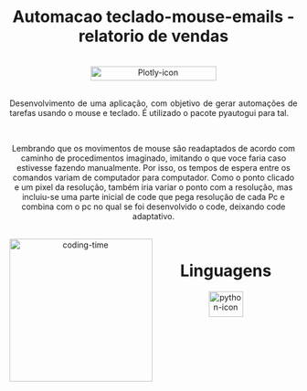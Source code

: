 
<h1 align="center"> Automacao teclado-mouse-emails - relatorio de vendas </h1>


<div  align="center"> 
  <div style="display: inline_block"><br>
    <img align="center" height="25" width="220" alt="Plotly-icon" src="http://img.shields.io/static/v1?label=STATUS&message=EM%20DESENVOLVIMENTO&color=GREEN&style=for-the-badge">
   </div>
<br>
<div align="justify">
  <p>   Desenvolvimento de uma aplicação, com objetivo de gerar automações de tarefas usando o mouse e teclado. 
    É utilizado o pacote pyautogui para tal.
  </p>
  </Div>
 <br>
  <p>   Lembrando que os movimentos de mouse são readaptados de acordo com caminho de procedimentos imaginado, 
    imitando o que voce faria caso estivesse fazendo manualmente. Por isso, os tempos de espera entre os comandos 
  variam de computador para computador. Como o ponto clicado e um pixel da resolução, também iria variar o ponto com a resolução,
    mas incluiu-se uma parte inicial de code que pega resolução de cada Pc e combina com o pc no qual se foi desenvolvido o code,
    deixando code adaptativo.
  </p>


<div  align="center"> 
  <div style="display: inline_block"><br>
    <img align="left" height="250" alt="coding-time" src="code.gif">
    <h1 align="center">Linguagens</h1>
    <img align="center" height="45" width="60" alt="python-icon" src="https://cdn.jsdelivr.net/gh/devicons/devicon/icons/python/python-original-wordmark.svg">
   </div>
